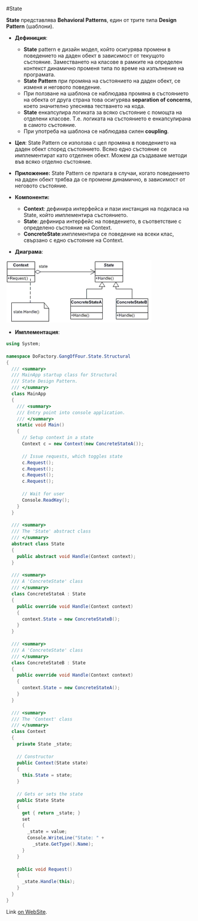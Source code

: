 #State

**State**  представлява **Behavioral Patterns**, един от трите типа **Design Pattern** (шаблони).

* __Дефиниция__:
    *	__State__ pattern е дизайн модел, който осигурява промени в поведението на даден обект в зависимост от текущото състояние. Заместването на класове в рамките на определен контекст динамично променя типа по време на изпълнение на програмата.
    *	__State Pattern__ при промяна на състоянието на даден обект, се изменя  и неговото поведение. 
    *	При ползване на шаблона се наблюдава промяна в състоянието на обекта от друга страна това осигурява  **separation of concerns**, което значително улеснява тестването на кода.
    *	 __State__  енкапсулира логиката за всяко състояние с помощта на отделени класове. Т.е. логиката на състоянието е енкапсулирана в самото състояние.
    *	При употреба на шаблона се наблюдава силен __coupling__.
    
* __Цел__:
  State Pattern се използва с цел промяна в поведението на даден обект според състоянието. Всяко едно състояние се имплементират като отделнен обект.
Можем да създаваме методи във всяко отделно състояние.

* __Приложение:__
  State Pattern се прилага в случаи, когато поведението на даден обект трябва да се промени динамично, в зависимост от неговото състояние.
  
* __Компоненти:__
    - __Context__: дефинира интерфейса и пази инстанция на подкласа на State, който имплементира състоянието.
    - __State__: дефинира интерфейс на поведението, в съответствие с определено състояние на Context.
    -	__ConcreteState__:имплементира се поведение на всеки клас, свързано с едно състояние на Context.

* __Диаграма__:

 ![BehavioralPatterns](images/state.png)
 
 * __Имплементация__:
 
~~~c#
using System;
 
namespace DoFactory.GangOfFour.State.Structural
{
  /// <summary>
  /// MainApp startup class for Structural
  /// State Design Pattern.
  /// </summary>
  class MainApp
  {
    /// <summary>
    /// Entry point into console application.
    /// </summary>
    static void Main()
    {
      // Setup context in a state
      Context c = new Context(new ConcreteStateA());
 
      // Issue requests, which toggles state
      c.Request();
      c.Request();
      c.Request();
      c.Request();
 
      // Wait for user
      Console.ReadKey();
    }
  }
 
  /// <summary>
  /// The 'State' abstract class
  /// </summary>
  abstract class State
  {
    public abstract void Handle(Context context);
  }
 
  /// <summary>
  /// A 'ConcreteState' class
  /// </summary>
  class ConcreteStateA : State
  {
    public override void Handle(Context context)
    {
      context.State = new ConcreteStateB();
    }
  }
 
  /// <summary>
  /// A 'ConcreteState' class
  /// </summary>
  class ConcreteStateB : State
  {
    public override void Handle(Context context)
    {
      context.State = new ConcreteStateA();
    }
  }
 
  /// <summary>
  /// The 'Context' class
  /// </summary>
  class Context
  {
    private State _state;
 
    // Constructor
    public Context(State state)
    {
      this.State = state;
    }
 
    // Gets or sets the state
    public State State
    {
      get { return _state; }
      set
      {
        _state = value;
        Console.WriteLine("State: " +
          _state.GetType().Name);
      }
    }
 
    public void Request()
    {
      _state.Handle(this);
    }
  }
}
~~~

Link [on WebSite](https://msdn.microsoft.com/en-us/library/orm-9780596527730-01-04.aspx).
